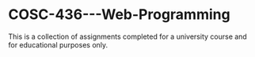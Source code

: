 # COSC-436---Web-Programming
This is a collection of assignments completed for a university course and for educational purposes only.
